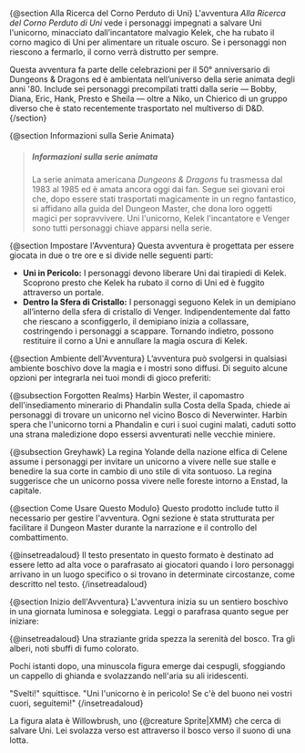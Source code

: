 {@section Alla Ricerca del Corno Perduto di Uni}
L'avventura *Alla Ricerca del Corno Perduto di Uni* vede i personaggi impegnati a salvare Uni l'unicorno, minacciato dall’incantatore malvagio Kelek, che ha rubato il corno magico di Uni per alimentare un rituale oscuro. Se i personaggi non riescono a fermarlo, il corno verrà distrutto per sempre.

Questa avventura fa parte delle celebrazioni per il 50° anniversario di Dungeons & Dragons ed è ambientata nell’universo della serie animata degli anni '80. Include sei personaggi precompilati tratti dalla serie — Bobby, Diana, Eric, Hank, Presto e Sheila — oltre a Niko, un Chierico di un gruppo diverso che è stato recentemente trasportato nel multiverso di D&D.
{/section}

{@section Informazioni sulla Serie Animata}
> ##### Informazioni sulla serie animata
>
> La serie animata americana *Dungeons & Dragons* fu trasmessa dal 1983 al 1985 ed è amata ancora oggi dai fan. Segue sei giovani eroi che, dopo essere stati trasportati magicamente in un regno fantastico, si affidano alla guida del Dungeon Master, che dona loro oggetti magici per sopravvivere. Uni l'unicorno, Kelek l'incantatore e Venger sono tutti personaggi chiave apparsi nella serie.

{@section Impostare l'Avventura}
Questa avventura è progettata per essere giocata in due o tre ore e si divide nelle seguenti parti:
- **Uni in Pericolo:** I personaggi devono liberare Uni dai tirapiedi di Kelek. Scoprono presto che Kelek ha rubato il corno di Uni ed è fuggito attraverso un portale.
- **Dentro la Sfera di Cristallo:** I personaggi seguono Kelek in un demipiano all’interno della sfera di cristallo di Venger. Indipendentemente dal fatto che riescano a sconfiggerlo, il demipiano inizia a collassare, costringendo i personaggi a scappare. Tornando indietro, possono restituire il corno a Uni e annullare la magia oscura di Kelek.

{@section Ambiente dell'Avventura}
L’avventura può svolgersi in qualsiasi ambiente boschivo dove la magia e i mostri sono diffusi. Di seguito alcune opzioni per integrarla nei tuoi mondi di gioco preferiti:

{@subsection Forgotten Realms}
Harbin Wester, il capomastro dell'insediamento minerario di Phandalin sulla Costa della Spada, chiede ai personaggi di trovare un unicorno nel vicino Bosco di Neverwinter. Harbin spera che l'unicorno torni a Phandalin e curi i suoi cugini malati, caduti sotto una strana maledizione dopo essersi avventurati nelle vecchie miniere.

{@subsection Greyhawk}
La regina Yolande della nazione elfica di Celene assume i personaggi per invitare un unicorno a vivere nelle sue stalle e benedire la sua corte in cambio di uno stile di vita sontuoso. La regina suggerisce che un unicorno possa vivere nelle foreste intorno a Enstad, la capitale.

{@section Come Usare Questo Modulo}
Questo prodotto include tutto il necessario per gestire l'avventura. Ogni sezione è stata strutturata per facilitare il Dungeon Master durante la narrazione e il controllo del combattimento.

{@insetreadaloud}
Il testo presentato in questo formato è destinato ad essere letto ad alta voce o parafrasato ai giocatori quando i loro personaggi arrivano in un luogo specifico o si trovano in determinate circostanze, come descritto nel testo.
{/insetreadaloud}

{@section Inizio dell'Avventura}
L'avventura inizia su un sentiero boschivo in una giornata luminosa e soleggiata. Leggi o parafrasa quanto segue per iniziare:

{@insetreadaloud}
Una straziante grida spezza la serenità del bosco. Tra gli alberi, noti sbuffi di fumo colorato.

Pochi istanti dopo, una minuscola figura emerge dai cespugli, sfoggiando un cappello di ghianda e svolazzando nell'aria su ali iridescenti.

"Svelti!" squittisce. "Uni l'unicorno è in pericolo! Se c'è del buono nei vostri cuori, seguitemi!"
{/insetreadaloud}

La figura alata è Willowbrush, uno {@creature Sprite|XMM} che cerca di salvare Uni. Lei svolazza verso est attraverso il bosco verso il suono di una lotta.